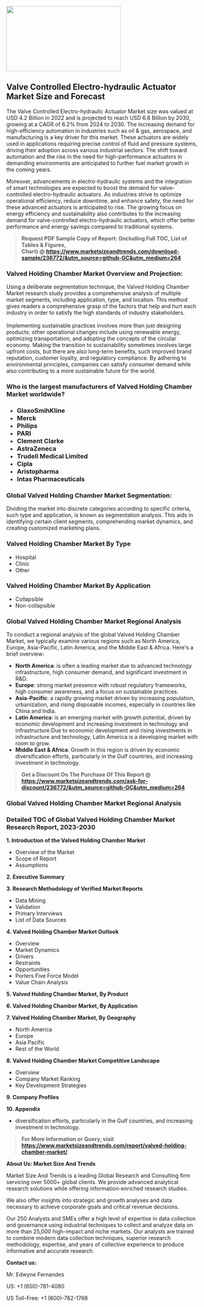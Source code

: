 <p><img class="alignnone size-medium wp-image-20088" src="https://ffe5etoiles.com/wp-content/uploads/2024/12/MST1-300x171.png" alt="" width="300" height="171" /></p><h2>Valve Controlled Electro-hydraulic Actuator Market Size and Forecast</h2><p>The Valve Controlled Electro-hydraulic Actuator Market size was valued at USD 4.2 Billion in 2022 and is projected to reach USD 6.8 Billion by 2030, growing at a CAGR of 6.2% from 2024 to 2030. The increasing demand for high-efficiency automation in industries such as oil & gas, aerospace, and manufacturing is a key driver for this market. These actuators are widely used in applications requiring precise control of fluid and pressure systems, driving their adoption across various industrial sectors. The shift toward automation and the rise in the need for high-performance actuators in demanding environments are anticipated to further fuel market growth in the coming years.</p><p>Moreover, advancements in electro-hydraulic systems and the integration of smart technologies are expected to boost the demand for valve-controlled electro-hydraulic actuators. As industries strive to optimize operational efficiency, reduce downtime, and enhance safety, the need for these advanced actuators is anticipated to rise. The growing focus on energy efficiency and sustainability also contributes to the increasing demand for valve-controlled electro-hydraulic actuators, which offer better performance and energy savings compared to traditional systems.</p></p><blockquote id="" class=""><strong>Request PDF Sample Copy of Report: (Including Full TOC, List of Tables &amp; Figures, Chart)&nbsp;@&nbsp;<strong><a href="https://www.marketsizeandtrends.com/download-sample/236772/&utm_source=github-GC&utm_medium=264" target="_blank">https://www.marketsizeandtrends.com/download-sample/236772/&utm_source=github-GC&utm_medium=264</a></strong></strong></blockquote><h3 id="" class="">Valved Holding Chamber Market&nbsp;Overview and Projection:</h3><p id="" class="">Using a deliberate segmentation technique, the Valved Holding Chamber Market research study provides a comprehensive analysis of multiple market segments, including application, type, and location. This method gives readers a comprehensive grasp of the factors that help and hurt each industry in order to satisfy the high standards of industry stakeholders. <br /> <br />Implementing sustainable practices involves more than just designing products; other operational changes include using renewable energy, optimizing transportation, and adopting the concepts of the circular economy. Making the transition to sustainability sometimes involves large upfront costs, but there are also long-term benefits, such improved brand reputation, customer loyalty, and regulatory compliance. By adhering to environmental principles, companies can satisfy consumer demand while also contributing to a more sustainable future for the world.</p><h3 id="" class="">Who is the largest manufacturers of&nbsp;Valved Holding Chamber Market worldwide?</h3><h3 class=""><p><ul><li>GlaxoSmihKline </li><li> Merck </li><li> Philips </li><li> PARI </li><li> Clement Clarke </li><li> AstraZeneca </li><li> Trudell Medical Limited </li><li> Cipla </li><li> Aristopharma </li><li> Intas Pharmaceuticals</li></ul></p></h3><h3 id="" class="">Global&nbsp;Valved Holding Chamber Market Segmentation:</h3><p id="" class="">Dividing the market into discrete categories according to specific criteria, such type and application, is known as segmentation analysis. This aids in identifying certain client segments, comprehending market dynamics, and creating customized marketing plans.</p><h3 id="" class="">Valved Holding Chamber Market&nbsp;By Type</h3><p><p><ul><li>Hospital</li><li> Clinic</li><li> Other</p></li></ul></p></p><h3 id="" class="">Valved Holding Chamber Market&nbsp;By Application</h3><p class=""><p><ul><li>Collapsible</li><li> Non-collapsible</li></ul></p></p><h3 id="" class="">Global Valved Holding Chamber Market Regional Analysis</h3><p id="" class="">To conduct a regional analysis of the global Valved Holding Chamber Market, we typically examine various regions such as North America, Europe, Asia-Pacific, Latin America, and the Middle East &amp; Africa. Here's a brief overview:</p><ul><li><strong>North America</strong>: is often a leading market due to advanced technology infrastructure, high consumer demand, and significant investment in R&amp;D.</li><li><strong>Europe</strong>: strong market presence with robust regulatory frameworks, high consumer awareness, and a focus on sustainable practices.</li><li><strong>Asia-Pacific</strong>: a rapidly growing market driven by increasing population, urbanization, and rising disposable incomes, especially in countries like China and India.</li><li><strong>Latin America</strong>: is an emerging market with growth potential, driven by economic development and increasing investment in technology and infrastructure.Due to economic development and rising investments in infrastructure and technology, Latin America is a developing market with room to grow.</li><li><strong>Middle East &amp; Africa</strong>: Growth in this region is driven by economic diversification efforts, particularly in the Gulf countries, and increasing investment in technology.</li></ul><blockquote id="" class=""><strong>Get a Discount On The Purchase Of This Report @ <strong><a href="https://www.marketsizeandtrends.com/ask-for-discount/236772/&utm_source=github-GC&utm_medium=264" target="_blank">https://www.marketsizeandtrends.com/ask-for-discount/236772/&utm_source=github-GC&utm_medium=264</a></strong></strong></blockquote><h3 id="" class="">Global Valved Holding Chamber Market Regional Analysis</h3><h3 id="" class="">Detailed TOC of Global Valved Holding Chamber Market Research Report, 2023-2030</h3><p id="" class=""><strong>1. Introduction of the Valved Holding Chamber Market</strong></p><ul><li>Overview of the Market</li><li>Scope of Report</li><li>Assumptions</li></ul><p id="" class=""><strong>2. Executive Summary</strong></p><p id="" class=""><strong>3. Research Methodology of Verified Market Reports</strong></p><ul><li>Data Mining</li><li>Validation</li><li>Primary Interviews</li><li>List of Data Sources</li></ul><p id="" class=""><strong>4. Valved Holding Chamber Market Outlook</strong></p><ul><li>Overview</li><li>Market Dynamics</li><li>Drivers</li><li>Restraints</li><li>Opportunities</li><li>Porters Five Force Model</li><li>Value Chain Analysis</li></ul><p id="" class=""><strong>5. Valved Holding Chamber Market, By Product</strong></p><p id="" class=""><strong>6. Valved Holding Chamber Market, By Application</strong></p><p id="" class=""><strong>7. Valved Holding Chamber Market, By Geography</strong></p><ul><li>North America</li><li>Europe</li><li>Asia Pacific</li><li>Rest of the World</li></ul><p id="" class=""><strong>8. Valved Holding Chamber Market Competitive Landscape</strong></p><ul><li>Overview</li><li>Company Market Ranking</li><li>Key Development Strategies</li></ul><p id="" class=""><strong>9. Company Profiles</strong></p><p id="" class=""><strong>10. Appendix</strong></p><ul><li>diversification efforts, particularly in the Gulf countries, and increasing investment in technology.</li></ul><blockquote id="" class=""><strong>For More Information or Query, visit <strong><strong><a href="https://www.marketsizeandtrends.com/report/valved-holding-chamber-market/" target="_blank">https://www.marketsizeandtrends.com/report/valved-holding-chamber-market/</a></strong></strong></strong></blockquote><p id="" class=""><strong>About Us: Market Size And Trends</strong></p><p id="" class="">Market Size And Trends is a leading Global Research and Consulting firm servicing over 5000+ global clients. We provide advanced analytical research solutions while offering information-enriched research studies.</p><p id="" class="">We also offer insights into strategic and growth analyses and data necessary to achieve corporate goals and critical revenue decisions.</p><p id="" class="">Our 250 Analysts and SMEs offer a high level of expertise in data collection and governance using industrial techniques to collect and analyze data on more than 25,000 high-impact and niche markets. Our analysts are trained to combine modern data collection techniques, superior research methodology, expertise, and years of collective experience to produce informative and accurate research.</p><p id="" class=""><strong>Contact us:</strong></p><p id="" class="">Mr. Edwyne Fernandes</p><p id="" class="">US: +1 (650)-781-4080</p><p id="" class="">US Toll-Free: +1 (800)-782-1768</p>
